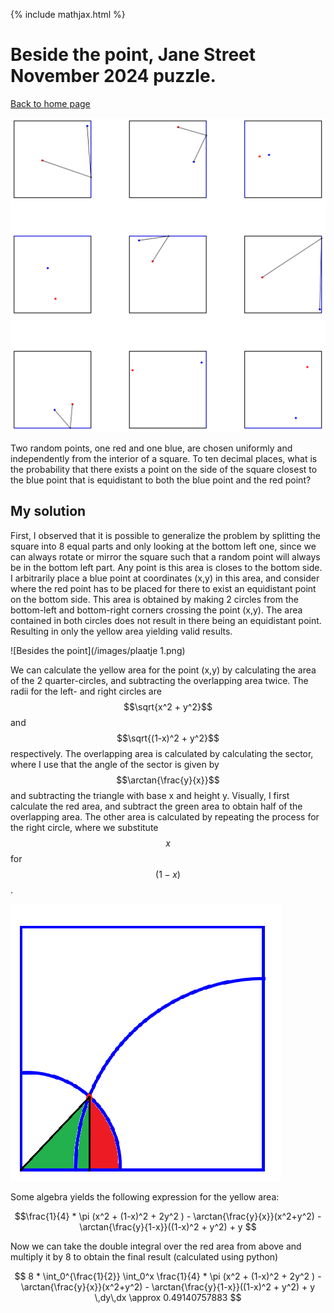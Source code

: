 {% include mathjax.html %}
# Beside the point, Jane Street November 2024 puzzle.
[Back to home page](README.md)


![Besides the point](/images/november-2024.png)

Two random points, one red and one blue, are chosen uniformly and independently from the interior of a square. To ten decimal places, what is the probability that there exists a point on the side of the square closest to the blue point that is equidistant to both the blue point and the red point?

## My solution

First, I observed that it is possible to generalize the problem by splitting the square into 8 equal parts and only looking at the bottom left one, since we can always rotate or mirror the square such that a random point will always be in the bottom left part. Any point is this area is closes to the bottom side. I arbitrarily place a blue point at coordinates (x,y) in this area, and consider where the red point has to be placed for there to exist an equidistant point on the bottom side. This area is obtained by making 2 circles from the bottom-left and bottom-right corners crossing the point (x,y). The area contained in both circles does not result in there being an equidistant point. Resulting in only the yellow area yielding valid results. 

![Besides the point](/images/plaatje 1.png)

We can calculate the yellow area for the point (x,y) by calculating the area of the 2 quarter-circles, and subtracting the overlapping area twice. The radii for the left- and right circles are $$\sqrt{x^2 + y^2}$$ and $$\sqrt{(1-x)^2 + y^2}$$ respectively. The overlapping area is calculated by calculating the sector, where I use that the angle of the sector is given by $$\arctan{\frac{y}{x}}$$ and subtracting the triangle with base x and height y. Visually, I first calculate the red area, and subtract the green area to obtain half of the overlapping area. The other area is calculated by repeating the process for the right circle, where we substitute $$x$$ for $$(1-x)$$.


![Besides the point](/images/plaatje2.png)


Some algebra yields the following expression for the yellow area:

$$\frac{1}{4} * \pi (x^2 + (1-x)^2 + 2y^2 ) - \arctan{\frac{y}{x}}(x^2+y^2) - \arctan{\frac{y}{1-x}}((1-x)^2 + y^2) + y $$

Now we can take the double integral over the red area from above and multiply it by 8 to obtain the final result (calculated using python)

$$ 8 * \int_0^{\frac{1}{2}} \int_0^x \frac{1}{4} * \pi (x^2 + (1-x)^2 + 2y^2 ) - \arctan{\frac{y}{x}}(x^2+y^2) - \arctan{\frac{y}{1-x}}((1-x)^2 + y^2) + y \,dy\,dx \approx 0.49140757883 $$


